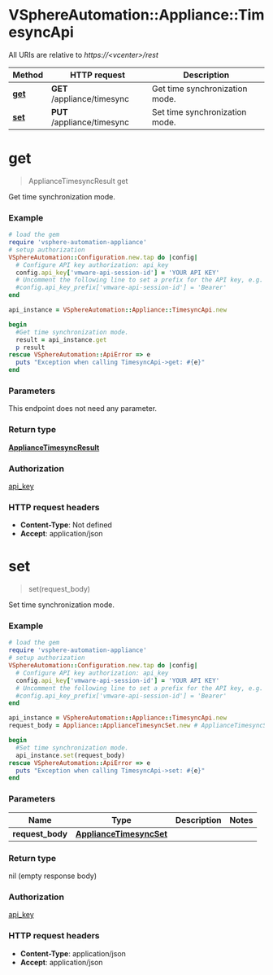 # VSphereAutomation::Appliance::TimesyncApi

All URIs are relative to *https://&lt;vcenter&gt;/rest*

Method | HTTP request | Description
------------- | ------------- | -------------
[**get**](TimesyncApi.md#get) | **GET** /appliance/timesync | Get time synchronization mode.
[**set**](TimesyncApi.md#set) | **PUT** /appliance/timesync | Set time synchronization mode.


# **get**
> ApplianceTimesyncResult get

Get time synchronization mode.

### Example
```ruby
# load the gem
require 'vsphere-automation-appliance'
# setup authorization
VSphereAutomation::Configuration.new.tap do |config|
  # Configure API key authorization: api_key
  config.api_key['vmware-api-session-id'] = 'YOUR API KEY'
  # Uncomment the following line to set a prefix for the API key, e.g. 'Bearer' (defaults to nil)
  #config.api_key_prefix['vmware-api-session-id'] = 'Bearer'
end

api_instance = VSphereAutomation::Appliance::TimesyncApi.new

begin
  #Get time synchronization mode.
  result = api_instance.get
  p result
rescue VSphereAutomation::ApiError => e
  puts "Exception when calling TimesyncApi->get: #{e}"
end
```

### Parameters
This endpoint does not need any parameter.

### Return type

[**ApplianceTimesyncResult**](ApplianceTimesyncResult.md)

### Authorization

[api_key](../README.md#api_key)

### HTTP request headers

 - **Content-Type**: Not defined
 - **Accept**: application/json



# **set**
> set(request_body)

Set time synchronization mode.

### Example
```ruby
# load the gem
require 'vsphere-automation-appliance'
# setup authorization
VSphereAutomation::Configuration.new.tap do |config|
  # Configure API key authorization: api_key
  config.api_key['vmware-api-session-id'] = 'YOUR API KEY'
  # Uncomment the following line to set a prefix for the API key, e.g. 'Bearer' (defaults to nil)
  #config.api_key_prefix['vmware-api-session-id'] = 'Bearer'
end

api_instance = VSphereAutomation::Appliance::TimesyncApi.new
request_body = Appliance::ApplianceTimesyncSet.new # ApplianceTimesyncSet | 

begin
  #Set time synchronization mode.
  api_instance.set(request_body)
rescue VSphereAutomation::ApiError => e
  puts "Exception when calling TimesyncApi->set: #{e}"
end
```

### Parameters

Name | Type | Description  | Notes
------------- | ------------- | ------------- | -------------
 **request_body** | [**ApplianceTimesyncSet**](ApplianceTimesyncSet.md)|  | 

### Return type

nil (empty response body)

### Authorization

[api_key](../README.md#api_key)

### HTTP request headers

 - **Content-Type**: application/json
 - **Accept**: application/json



